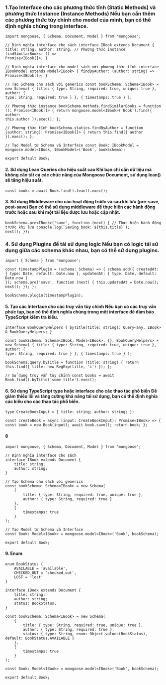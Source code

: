 ### 1.Tạo Interface cho các phương thức tĩnh (Static Methods) và phương thức Instance (Instance Methods) Nếu bạn cần thêm các phương thức tùy chỉnh cho model của mình, bạn có thể định nghĩa chúng trong interface.

```
import mongoose, { Schema, Document, Model } from 'mongoose';

// Định nghĩa interface cho sách interface IBook extends Document { title: string; author: string; // Phương thức instance findSimilarBooks: () =>
Promise<IBook[]>; }

// Định nghĩa interface cho model sách với phương thức tĩnh interface IBookModel extends Model<IBook> { findByAuthor: (author: string) =>
Promise<IBook[]>; }

// Tạo Schema cho sách với generics const bookSchema: Schema<IBook> = new Schema( { title: { type: String, required: true, unique: true }, author: {
type: String, required: true } }, { timestamps: true } );

// Phương thức instance bookSchema.methods.findSimilarBooks = function (): Promise<IBook[]> { return mongoose.model<IBook>('Book').find({ author:
this.author }).exec(); };

// Phương thức tĩnh bookSchema.statics.findByAuthor = function (author: string): Promise<IBook[]> { return this.find({ author }).exec(); };

// Tạo Model từ Schema và Interface const Book: IBookModel = mongoose.model<IBook, IBookModel>('Book', bookSchema);

export default Book;
```

#### 2. Sử dụng Lean Queries cho hiệu suất cao Khi bạn chỉ cần dữ liệu mà không cần tất cả các chức năng của Mongoose Document, sử dụng lean() sẽ tăng hiệu suất.

```
const books = await Book.find().lean().exec();
```

#### 3. Sử dụng Middleware cho các hoạt động trước và sau khi lưu (pre-save, post-save) Bạn có thể sử dụng middleware để thực hiện các hành động trước hoặc sau khi một tài liệu được lưu hoặc cập nhật.

```
bookSchema.pre<IBook>('save', function (next) { // Thực hiện hành động trước khi lưu console.log(`Saving book: ${this.title}`);
next(); });
```

### 4. Sử dụng Plugins để tái sử dụng logic Nếu bạn có logic tái sử dụng giữa các schema khác nhau, bạn có thể sử dụng plugins.

```
import { Schema } from 'mongoose';

const timestampPlugin = (schema: Schema) => { schema.add({ createdAt: { type: Date, default: Date.now }, updatedAt: { type: Date, default: Date.now }
}); schema.pre('save', function (next) { this.updatedAt = Date.now(); next(); }); };

bookSchema.plugin(timestampPlugin);
```

#### 5. Tạo các Interface cho các truy vấn tùy chỉnh Nếu bạn có các truy vấn phức tạp, bạn có thể định nghĩa chúng trong một interface để đảm bảo TypeScript kiểm tra kiểu.

```
interface BookQueryHelpers { byTitle(title: string): Query<any, IBook> & BookQueryHelpers; }

const bookSchema: Schema<IBook, Model<IBook>, {}, BookQueryHelpers> = new Schema( { title: { type: String, required: true, unique: true }, author: {
type: String, required: true } }, { timestamps: true } );

bookSchema.query.byTitle = function (title: string) { return this.find({ title: new RegExp(title, 'i') }); };

// Sử dụng truy vấn tùy chỉnh const books = await Book.find().byTitle('some title').exec();
```

#### 6. Sử dụng TypeScript type hoặc interface cho các thao tác phổ biến Để giảm thiểu lỗi và tăng cường khả năng tái sử dụng, bạn có thể định nghĩa các kiểu cho các thao tác phổ biến.

```
type CreateBookInput = { title: string; author: string; };

const createBook = async (input: CreateBookInput): Promise<IBook> => { const book = new Book(input); await book.save(); return book; };
```

#### 8

```
import mongoose, { Schema, Document, Model } from 'mongoose';

// Định nghĩa interface cho sách
interface IBook extends Document {
    title: string;
    author: string;
}

// Tạo Schema cho sách với generics
const bookSchema: Schema<IBook> = new Schema(
    {
        title: { type: String, required: true, unique: true },
        author: { type: String, required: true }
    },
    {
        timestamps: true
    }
);

// Tạo Model từ Schema và Interface
const Book: Model<IBook> = mongoose.model<IBook>('Book', bookSchema);

export default Book;

```

#### 9. Enum

```
enum BookStatus {
    AVAILABLE = 'available',
    CHECKED_OUT = 'checked_out',
    LOST = 'lost'
}

interface IBook extends Document {
    title: string;
    author: string;
    status: BookStatus;
}

const bookSchema: Schema<IBook> = new Schema(
    {
        title: { type: String, required: true, unique: true },
        author: { type: String, required: true },
        status: { type: String, enum: Object.values(BookStatus), default: BookStatus.AVAILABLE }
    },
    {
        timestamps: true
    }
);

const Book: Model<IBook> = mongoose.model<IBook>('Book', bookSchema);

export default Book;

```
